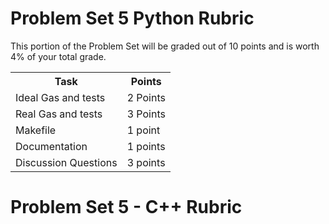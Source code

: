 # Problem Set 5 Python Rubric

This portion of the Problem Set will be graded out of 10 points and is worth 4% of your total grade.

<table width="100%">
    <tr>
        <th>
            Task
        </th>
        <th>
            Points
        </th>
    </tr>
    <tr>
        <td>
           Ideal Gas and tests
        </td>
        <td>
            2 Points
        </td>
    </tr>
    <tr>
        <td>
           Real Gas and tests
        </td>
        <td>
            3 Points
        </td>
    </tr>
    <tr>
    <td>
        Makefile
    </td>
    <td>
        1 point
    </td>
    </tr>
    <tr>
    <td>
        Documentation
    </td>
    <td>
        1 points
    </td>
    <tr>
    <td>
        Discussion Questions
    </td>
    <td>
        3 points
    </td>


</table>

# Problem Set 5 - C++ Rubric
